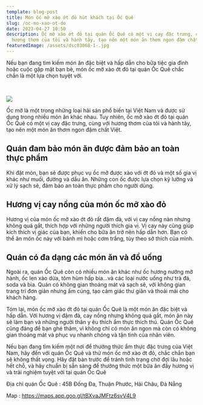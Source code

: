 ```yaml
---
template: blog-post
title: Món ốc mỡ xào ớt đỏ hút khách tại Ốc Quê
slug: /oc-mo-xao-ot-do
date: 2023-04-27 10:50
description: Ốc mỡ xào ớt đỏ tại quán Ốc Quê có một vị cay đặc trưng, cùng với
  hương thơm của tỏi và hành tây, tạo nên một món ăn thơm ngon đậm chất Việt.
featuredImage: /assets/dsc03068-1-.jpg
---
```

Nếu bạn đang tìm kiếm món ăn đặc biệt và hấp dẫn cho bữa tiệc gia đình hoặc cuộc gặp mặt bạn bè, món ốc mỡ xào ớt đỏ tại quán Ốc Quê chắc chắn là một lựa chọn tuyệt vời.

 

![](/assets/dsc03068-1-.jpg)

Ốc mỡ là một trong những loại hải sản phổ biến tại Việt Nam và được sử dụng trong nhiều món ăn khác nhau. Tuy nhiên, ốc mỡ xào ớt đỏ tại quán Ốc Quê có một vị cay đặc trưng, cùng với hương thơm của tỏi và hành tây, tạo nên một món ăn thơm ngon đậm chất Việt.

## Quán đam bảo món ăn được đảm bảo an toàn thực phẩm

Khi đặt món, bạn sẽ được phục vụ ốc mỡ được xào với ớt đỏ và một số gia vị khác như muối, đường và dầu ăn. Những con ốc được lựa chọn kỹ lưỡng và xử lý sạch sẽ, đảm bảo an toàn thực phẩm cho người dùng.

## Hương vị cay nồng của món ốc mỡ xào đỏ

Hương vị của món ốc mỡ xào ớt đỏ rất đậm đà, với vị cay nồng nàn nhưng không quá gắt, thích hợp với những người thích gia vị. Vị cay này cũng giúp kích thích vị giác của bạn, khiến cho bữa ăn trở nên hấp dẫn hơn. Bạn có thể ăn món ốc này với bánh mì hoặc cơm trắng, tùy theo sở thích của mình.

## Quán có đa dạng các món ăn và đồ uống

Ngoài ra, quán Ốc Quê còn có nhiều món ăn khác như ốc hương nướng mỡ hành, ốc len xào dừa, tôm hùm hấp bia...và các loại nước uống như trà đá, soda và bia. Quán có không gian thoáng mát và sạch sẽ, với không gian trang trí đơn giản nhưng ấm cúng, tạo cảm giác thư giãn và thoải mái cho khách hàng.

Tóm lại, món ốc mỡ xào ớt đỏ tại quán Ốc Quê là một món ăn đặc biệt và hấp dẫn. Với hương vị đậm đà, cay nồng nhưng không quá gắt, món ăn này sẽ làm bạn và những người thân y êu thích ẩm thực thích thú. Quán Ốc Quê cũng đáng để bạn ghé thăm, vì không chỉ có món ăn ngon mà còn có không gian thoáng mát và phục vụ nhanh chóng và tận tình của nhân viên.

Nếu bạn đang tìm kiếm một nơi để thưởng thức ẩm thực đặc trưng của Việt Nam, hãy đến với quán Ốc Quê và thử món ốc mỡ xào ớt đỏ, chắc chắn bạn sẽ không thất vọng. Hãy đặt bàn trước để tránh tình trạng chờ đợi lâu hoặc hết chỗ, và hãy chuẩn bị sẵn sàng để thưởng thức một bữa ăn đầy hương vị và trải nghiệm tuyệt vời tại quán Ốc Quê

Địa chỉ quán Ốc Quê : 45B Đống Đa, Thuận Phước, Hải Châu, Đà Nẵng

M﻿ap : <https://maps.app.goo.gl/tBXvaJMFtz6svV4L9>